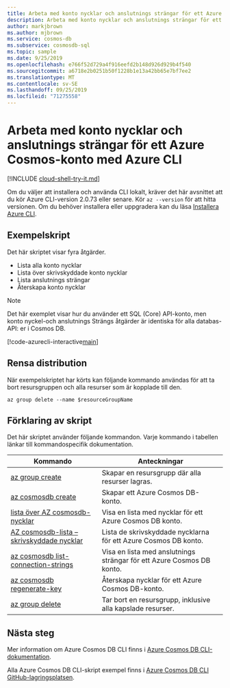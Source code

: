 ```yaml
---
title: Arbeta med konto nycklar och anslutnings strängar för ett Azure Cosmos-konto
description: Arbeta med konto nycklar och anslutnings strängar för ett Azure Cosmos-konto
author: markjbrown
ms.author: mjbrown
ms.service: cosmos-db
ms.subservice: cosmosdb-sql
ms.topic: sample
ms.date: 9/25/2019
ms.openlocfilehash: e766f52d729a4f916eefd2b148d926d929b4f540
ms.sourcegitcommit: a6718e2b0251b50f1228b1e13a42bb65e7bf7ee2
ms.translationtype: MT
ms.contentlocale: sv-SE
ms.lasthandoff: 09/25/2019
ms.locfileid: "71275558"
---
```

# <a name="work-with-account-keys-and-connection-strings-for-an-azure-cosmos-account-using-azure-cli"></a>Arbeta med konto nycklar och anslutnings strängar för ett Azure Cosmos-konto med Azure CLI

[!INCLUDE [cloud-shell-try-it.md](../../../../../includes/cloud-shell-try-it.md)]

Om du väljer att installera och använda CLI lokalt, kräver det här avsnittet att du kör Azure CLI-version 2.0.73 eller senare. Kör `az --version` för att hitta versionen. Om du behöver installera eller uppgradera kan du läsa [Installera Azure CLI](/cli/azure/install-azure-cli).

## <a name="sample-script"></a>Exempelskript

Det här skriptet visar fyra åtgärder.

- Lista alla konto nycklar
- Lista över skrivskyddade konto nycklar
- Lista anslutnings strängar
- Återskapa konto nycklar

> [!NOTE]
> Det här exemplet visar hur du använder ett SQL (Core) API-konto, men konto nyckel-och anslutnings Strängs åtgärder är identiska för alla databas-API: er i Cosmos DB.

[!code-azurecli-interactive[main](../../../../../cli_scripts/cosmosdb/common/keys.sh "Keys and connection string operations for Cosmos DB.")]

## <a name="clean-up-deployment"></a>Rensa distribution

När exempelskriptet har körts kan följande kommando användas för att ta bort resursgruppen och alla resurser som är kopplade till den.

```azurecli-interactive
az group delete --name $resourceGroupName
```

## <a name="script-explanation"></a>Förklaring av skript

Det här skriptet använder följande kommandon. Varje kommando i tabellen länkar till kommandospecifik dokumentation.

| Kommando | Anteckningar |
|---|---|
| [az group create](/cli/azure/group#az-group-create) | Skapar en resursgrupp där alla resurser lagras. |
| [az cosmosdb create](/cli/azure/cosmosdb#az-cosmosdb-create) | Skapar ett Azure Cosmos DB-konto. |
| [lista över AZ cosmosdb-nycklar](/cli/azure/cosmosdb/keys#az-cosmosdb-keys-list) | Visa en lista med nycklar för ett Azure Cosmos DB konto. |
| [AZ cosmosdb-lista – skrivskyddade nycklar](/cli/azure/cosmosdb#az-cosmosdb-list-read-only-keys) | Lista de skrivskyddade nycklarna för ett Azure Cosmos DB konto. |
| [az cosmosdb list-connection-strings](/cli/azure/cosmosdb#az-cosmosdb-list-connection-strings) | Visa en lista med anslutnings strängar för ett Azure Cosmos DB konto. |
| [az cosmosdb regenerate-key](/cli/azure/cosmosdb#az-cosmosdb-regenerate-key) | Återskapa nycklar för ett Azure Cosmos DB-konto. |
| [az group delete](/cli/azure/resource#az-resource-delete) | Tar bort en resursgrupp, inklusive alla kapslade resurser. |

## <a name="next-steps"></a>Nästa steg

Mer information om Azure Cosmos DB CLI finns i [Azure Cosmos DB CLI-dokumentation](/cli/azure/cosmosdb).

Alla Azure Cosmos DB CLI-skript exempel finns i [Azure Cosmos DB CLI GitHub-lagringsplatsen](https://github.com/Azure-Samples/azure-cli-samples/tree/master/cosmosdb).
